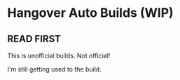 # Hangover Auto Builds (WIP)

## READ FIRST

This is unofficial builds. Not official!

I'm still getting used to the build.
